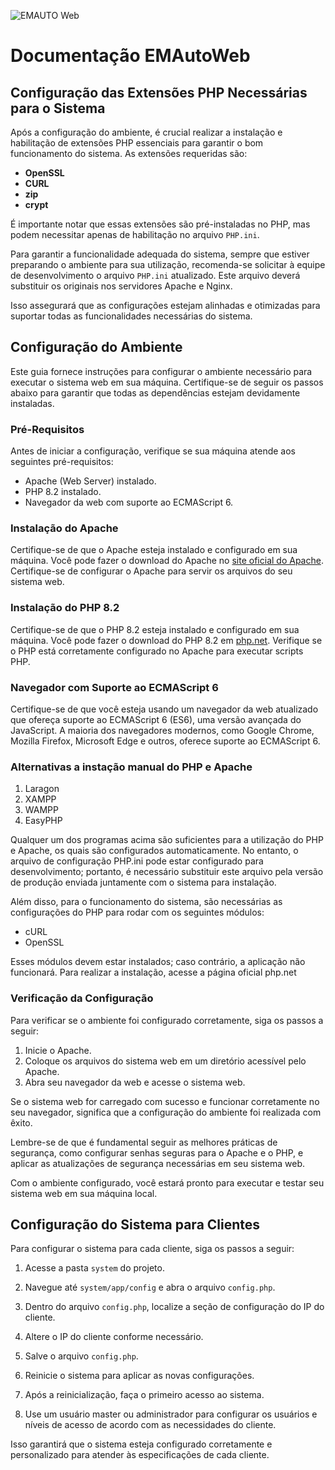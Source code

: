 ![EMAUTO Web](https://www.emsoft.inf.br/wp-content/uploads/2018/08/logo_horizontal_160x40.png)
# Documentação EMAutoWeb


## Configuração das Extensões PHP Necessárias para o Sistema


Após a configuração do ambiente, é crucial realizar a instalação e habilitação de extensões PHP essenciais para garantir o bom funcionamento do sistema. As extensões requeridas são:

- **OpenSSL**
- **CURL**
- **zip**
- **crypt**

É importante notar que essas extensões são pré-instaladas no PHP, mas podem necessitar apenas de habilitação no arquivo `PHP.ini`.

Para garantir a funcionalidade adequada do sistema, sempre que estiver preparando o ambiente para sua utilização, recomenda-se solicitar à equipe de desenvolvimento o arquivo `PHP.ini` atualizado. Este arquivo deverá substituir os originais nos servidores Apache e Nginx. 

Isso assegurará que as configurações estejam alinhadas e otimizadas para suportar todas as funcionalidades necessárias do sistema.


## Configuração do Ambiente

Este guia fornece instruções para configurar o ambiente necessário para executar o sistema web em sua máquina. Certifique-se de seguir os passos abaixo para garantir que todas as dependências estejam devidamente instaladas.

### Pré-Requisitos

Antes de iniciar a configuração, verifique se sua máquina atende aos seguintes pré-requisitos:

- Apache (Web Server) instalado.
- PHP 8.2 instalado.
- Navegador da web com suporte ao ECMAScript 6.

### Instalação do Apache

Certifique-se de que o Apache esteja instalado e configurado em sua máquina. Você pode fazer o download do Apache no [site oficial do Apache](https://httpd.apache.org/download.cgi). Certifique-se de configurar o Apache para servir os arquivos do seu sistema web.

### Instalação do PHP 8.2

Certifique-se de que o PHP 8.2 esteja instalado e configurado em sua máquina. Você pode fazer o download do PHP 8.2 em [php.net](https://www.php.net/downloads.php). Verifique se o PHP está corretamente configurado no Apache para executar scripts PHP.

### Navegador com Suporte ao ECMAScript 6

Certifique-se de que você esteja usando um navegador da web atualizado que ofereça suporte ao ECMAScript 6 (ES6), uma versão avançada do JavaScript. A maioria dos navegadores modernos, como Google Chrome, Mozilla Firefox, Microsoft Edge e outros, oferece suporte ao ECMAScript 6.

### Alternativas a instação manual do PHP e Apache

1. Laragon
2. XAMPP
3. WAMPP
4. EasyPHP

Qualquer um dos programas acima são suficientes para a utilização do PHP e Apache, os quais são configurados automaticamente. No entanto, o arquivo de configuração PHP.ini pode estar configurado para desenvolvimento; portanto, é necessário substituir este arquivo pela versão de produção enviada juntamente com o sistema para instalação.

Além disso, para o funcionamento do sistema, são necessárias as configurações do PHP para rodar com os seguintes módulos:

- cURL
- OpenSSL

Esses módulos devem estar instalados; caso contrário, a aplicação não funcionará. Para realizar a instalação, acesse a página oficial php.net


### Verificação da Configuração

Para verificar se o ambiente foi configurado corretamente, siga os passos a seguir:

1. Inicie o Apache.
2. Coloque os arquivos do sistema web em um diretório acessível pelo Apache.
3. Abra seu navegador da web e acesse o sistema web.

Se o sistema web for carregado com sucesso e funcionar corretamente no seu navegador, significa que a configuração do ambiente foi realizada com êxito.

Lembre-se de que é fundamental seguir as melhores práticas de segurança, como configurar senhas seguras para o Apache e o PHP, e aplicar as atualizações de segurança necessárias em seu sistema web.

Com o ambiente configurado, você estará pronto para executar e testar seu sistema web em sua máquina local.



## Configuração do Sistema para Clientes

Para configurar o sistema para cada cliente, siga os passos a seguir:

1. Acesse a pasta `system` do projeto.

2. Navegue até `system/app/config` e abra o arquivo `config.php`.

3. Dentro do arquivo `config.php`, localize a seção de configuração do IP do cliente.

4. Altere o IP do cliente conforme necessário.

5. Salve o arquivo `config.php`.

6. Reinicie o sistema para aplicar as novas configurações.

7. Após a reinicialização, faça o primeiro acesso ao sistema.

8. Use um usuário master ou administrador para configurar os usuários e níveis de acesso de acordo com as necessidades do cliente.

Isso garantirá que o sistema esteja configurado corretamente e personalizado para atender às especificações de cada cliente.



